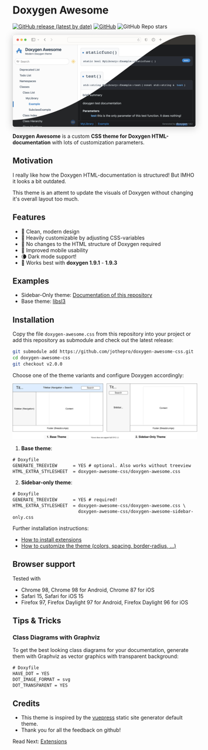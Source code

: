 #  Doxygen Awesome

[![GitHub release (latest by date)](https://img.shields.io/github/v/release/jothepro/doxygen-awesome-css)](https://github.com/jothepro/doxygen-awesome-css/releases/latest)
[![GitHub](https://img.shields.io/github/license/jothepro/doxygen-awesome-css)](https://github.com/jothepro/doxygen-awesome-css/blob/main/LICENSE)
![GitHub Repo stars](https://img.shields.io/github/stars/jothepro/doxygen-awesome-css)

<div style="filter: drop-shadow(0px 3px 10px rgba(0,0,0,0.22)); max-width: 500px">

![Screenshot of Doxygen Awesome CSS](img/screenshot.png)

</div>

**Doxygen Awesome** is a custom **CSS theme for Doxygen HTML-documentation** with lots of customization parameters.

## Motivation

I really like how the Doxygen HTML-documentation is structured! But IMHO it looks a bit outdated.

This theme is an attemt to update the visuals of Doxygen without changing it's overall layout too much.

## Features

- 🌈 Clean, modern design
- 🚀 Heavily customizable by adjusting CSS-variables
- 🧩 No changes to the HTML structure of Doxygen required
- 📱 Improved mobile usability
- 🌘 Dark mode support!
- 🥇 Works best with **doxygen 1.9.1** - **1.9.3**

## Examples

- Sidebar-Only theme: [Documentation of this repository](https://jothepro.github.io/doxygen-awesome-css/)
- Base theme: [libsl3](https://a4z.github.io/libsl3/)
 
## Installation

Copy the file `doxygen-awesome.css` from this repository into your project or add this repository as submodule and check out the latest release:

```bash
git submodule add https://github.com/jothepro/doxygen-awesome-css.git
cd doxygen-awesome-css
git checkout v2.0.0
```

Choose one of the theme variants and configure Doxygen accordingly:

<span id="variants_image">

![Available theme variants](img/theme-variants.drawio.svg)

</span>

1. **Base theme**:
```
# Doxyfile
GENERATE_TREEVIEW      = YES # optional. Also works without treeview
HTML_EXTRA_STYLESHEET  = doxygen-awesome-css/doxygen-awesome.css
```

2. **Sidebar-only theme**:
```
# Doxyfile
GENERATE_TREEVIEW      = YES # required!
HTML_EXTRA_STYLESHEET  = doxygen-awesome-css/doxygen-awesome.css \
                         doxygen-awesome-css/doxygen-awesome-sidebar-only.css
```

Further installation instructions:

- [How to install extensions](docs/extensions.md)
- [How to customize the theme (colors, spacing, border-radius, ...)](docs/customization.md)

## Browser support

Tested with

- Chrome 98, Chrome 98 for Android, Chrome 87 for iOS
- Safari 15, Safari for iOS 15
- Firefox 97, Firefox Daylight 97 for Android, Firefox Daylight 96 for iOS

## Tips & Tricks

### Class Diagrams with Graphviz

To get the best looking class diagrams for your documentation, generate them with Graphviz as vector graphics with transparent background:

```
# Doxyfile
HAVE_DOT = YES
DOT_IMAGE_FORMAT = svg
DOT_TRANSPARENT = YES
```

## Credits

- This theme is inspired by the [vuepress](https://vuepress.vuejs.org/) static site generator default theme.
- Thank you for all the feedback on github!

<span class="next_section_button">

Read Next: [Extensions](docs/extensions.md)
</span>